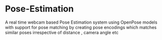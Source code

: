 # Pose-Estimation
A real time webcam based Pose Estimation system using OpenPose  models  with support for pose matching by creating pose encodings which matches similar poses irrespective of distance , camera angle etc
